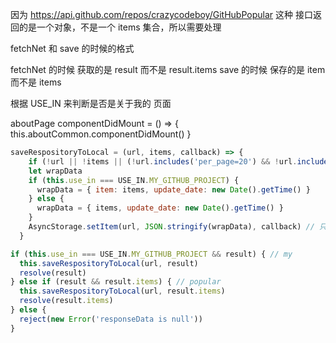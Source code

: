因为 https://api.github.com/repos/crazycodeboy/GitHubPopular
这种 接口返回的是一个对象，不是一个 items 集合，所以需要处理

fetchNet 和 save 的时候的格式

fetchNet 的时候 获取的是 result  而不是 result.items
save 的时候 保存的是 item  而不是 items

根据 USE_IN 来判断是否是关于我的 页面


aboutPage
componentDidMount = () => {
    this.aboutCommon.componentDidMount()
  }

~~~JAVASCRIPT
saveRespositoryToLocal = (url, items, callback) => {
    if (!url || !items || (!url.includes('per_page=20') && !url.includes('crazycodeboy'))) return // 不是第一页就 返回
    let wrapData
    if (this.use_in === USE_IN.MY_GITHUB_PROJECT) {
      wrapData = { item: items, update_date: new Date().getTime() }
    } else {
      wrapData = { items, update_date: new Date().getTime() }
    }
    AsyncStorage.setItem(url, JSON.stringify(wrapData), callback) // 只保存第一页的数据
  }
~~~

~~~javascript
if (this.use_in === USE_IN.MY_GITHUB_PROJECT && result) { // my
  this.saveRespositoryToLocal(url, result)
  resolve(result)
} else if (result && result.items) { // popular
  this.saveRespositoryToLocal(url, result.items)
  resolve(result.items)
} else {
  reject(new Error('responseData is null'))
}
~~~
